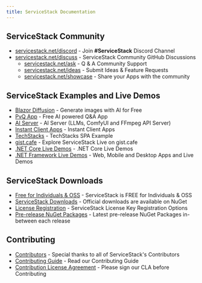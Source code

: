 ```yaml
---
title: ServiceStack Documentation
---
```


## ServiceStack Community

- [servicestack.net/discord](https://servicestack.net/discord) - Join **#ServiceStack** Discord Channel
- [servicestack.net/discuss](https://servicestack.net/discuss) - ServiceStack Community GitHub Discussions
    - [servicestack.net/ask](https://servicestack.net/ask) - Q & A Community Support
    - [servicestack.net/ideas](https://servicestack.net/ideas) - Submit Ideas & Feature Requests
    - [servicestack.net/showcase](https://servicestack.net/showcase) - Share your Apps with the community

## ServiceStack Examples and Live Demos

- [Blazor Diffusion](https://blazordiffusion.com) - Generate images with AI for Free
- [PvQ App](https://pvq.app) - Free AI powered Q&A App
- [AI Server](https://openai.servicestack.net) - AI Server (LLMs, ComfyUI and FFmpeg API Server)
- [Instant Client Apps](https://apps.servicestack.net) - Instant Client Apps
- [TechStacks](https://techstacks.io) - TechStacks SPA Example
- [gist.cafe](https://gist.cafe) - Explore ServiceStack Live on gist.cafe
- [.NET Core Live Demos](https://github.com/NetCoreApps/LiveDemos) - .NET Core Live Demos
- [.NET Framework Live Demos](https://github.com/ServiceStackApps/LiveDemos) - Web, Mobile and Desktop Apps and Live Demos

## ServiceStack Downloads

- [Free for Individuals & OSS](https://servicestack.net/free) - ServiceStack is FREE for Individuals & OSS
- [ServiceStack Downloads](https://servicestack.net/download) - Official downloads are available on NuGet
- [License Registration](/register) - ServiceStack License Key Registration Options
- [Pre-release NuGet Packages](/pre-release) - Latest pre-release NuGet Packages in-between each release

## Contributing

- [Contributors](/contributors) - Special thanks to all of ServiceStack's Contributors
- [Contributing Guide](/contributing) - Read our Contributing Guide
- [Contribution License Agreement](https://docs.google.com/forms/d/16Op0fmKaqYtxGL4sg7w_g-cXXyCoWjzppgkuqzOeKyk/viewform) - Please sign our CLA before Contributing
